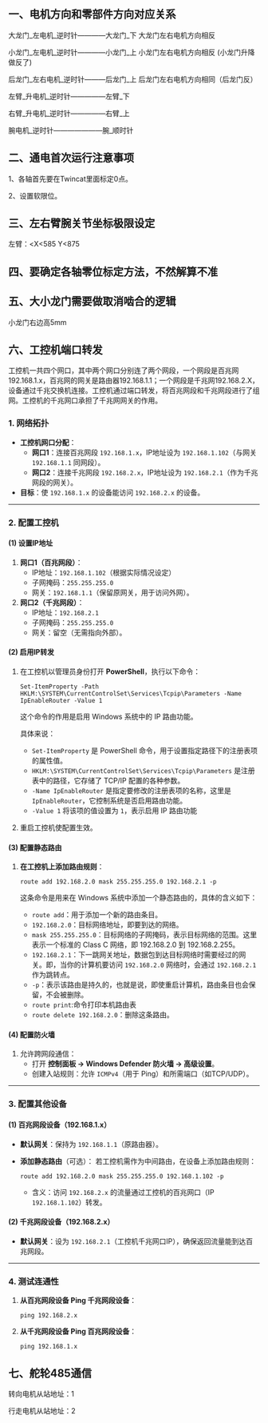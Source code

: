## 一、电机方向和零部件方向对应关系

大龙门\_左电机\_逆时针————大龙门\_下						大龙门左右电机方向相反

小龙门\_左电机\_逆时针————小龙门_上						小龙门左右电机方向相反 (小龙门升降做反了)

后龙门\_左右电机_逆时针———后龙门\_上						后龙门左右电机方向相同（后龙门反）

左臂\_升电机\_逆时针—————左臂\_下

右臂\_升电机\_逆时针—————右臂_上

腕电机\_逆时针———————腕\_顺时针    				



## 二、通电首次运行注意事项

1、各轴首先要在Twincat里面标定0点。

2、设置软限位。



## 三、左右臂腕关节坐标极限设定

左臂：<X<585		Y<875





## 四、要确定各轴零位标定方法，不然解算不准







## 五、大小龙门需要做取消啮合的逻辑

小龙门右边高5mm



## 六、工控机端口转发

​		工控机一共四个网口，其中两个网口分别连了两个网段，一个网段是百兆网192.168.1.x，百兆网的网关是路由器192.168.1.1；一个网段是千兆网192.168.2.X，设备通过千兆交换机连接。工控机通过端口转发，将百兆网段和千兆网段进行了组网。工控机的千兆网口承担了千兆网网关的作用。

### **1. 网络拓扑**

- **工控机网口分配**：
  - **网口1**：连接百兆网段 `192.168.1.x`，IP地址设为 `192.168.1.102`（与网关 `192.168.1.1` 同网段）。
  - **网口2**：连接千兆网段 `192.168.2.x`，IP地址设为 `192.168.2.1`（作为千兆网段的网关）。
- **目标**：使 `192.168.1.x` 的设备能访问 `192.168.2.x` 的设备。

------

### **2. 配置工控机**

#### **(1) 设置IP地址**

1. **网口1（百兆网段）**：
   - IP地址：`192.168.1.102`（根据实际情况设定）
   - 子网掩码：`255.255.255.0`
   - 网关：`192.168.1.1`（保留原网关，用于访问外网）。
2. **网口2（千兆网段）**：
   - IP地址：`192.168.2.1`
   - 子网掩码：`255.255.255.0`
   - 网关：留空（无需指向外部）。

#### **(2) 启用IP转发**

1. 在工控机以管理员身份打开 **PowerShell**，执行以下命令：

   ```
   Set-ItemProperty -Path HKLM:\SYSTEM\CurrentControlSet\Services\Tcpip\Parameters -Name IpEnableRouter -Value 1
   ```

   这个命令的作用是启用 Windows 系统中的 IP 路由功能。

   具体来说：

   - `Set-ItemProperty` 是 PowerShell 命令，用于设置指定路径下的注册表项的属性值。
   - `HKLM:\SYSTEM\CurrentControlSet\Services\Tcpip\Parameters` 是注册表中的路径，它存储了 TCP/IP 配置的各种参数。
   - `-Name IpEnableRouter` 是指定要修改的注册表项的名称，这里是 `IpEnableRouter`，它控制系统是否启用路由功能。
   - `-Value 1` 将该项的值设置为 `1`，表示启用 IP 路由功能

2. 重启工控机使配置生效。

#### **(3) 配置静态路由**

1. **在工控机上添加路由规则**：

   ```
   route add 192.168.2.0 mask 255.255.255.0 192.168.2.1 -p
   ```

   这条命令是用来在 Windows 系统中添加一个静态路由的，具体的含义如下：

   - `route add`：用于添加一个新的路由条目。
   - `192.168.2.0`：目标网络地址，即要到达的网络。
   - `mask 255.255.255.0`：目标网络的子网掩码，表示目标网络的范围。这里表示一个标准的 Class C 网络，即 192.168.2.0 到 192.168.2.255。
   - `192.168.2.1`：下一跳网关地址，数据包到达目标网络时需要经过的网关。即，当你的计算机要访问 `192.168.2.0` 网络时，会通过 `192.168.2.1` 作为跳转点。
   - `-p`：表示该路由是持久的，也就是说，即使重启计算机，路由条目也会保留，不会被删除。
   - `route print`:命令打印本机路由表
   - `route delete 192.168.2.0`：删除这条路由。

#### **(4) 配置防火墙**

1. 允许跨网段通信：
   - 打开 **控制面板 → Windows Defender 防火墙 → 高级设置**。
   - 创建入站规则：允许 `ICMPv4`（用于 Ping）和所需端口（如TCP/UDP）。

------

### **3. 配置其他设备**

#### **(1) 百兆网段设备（192.168.1.x）**

- **默认网关**：保持为 `192.168.1.1`（原路由器）。

- **添加静态路由**（可选）：
  若工控机需作为中间路由，在设备上添加路由规则：

  ```
  route add 192.168.2.0 mask 255.255.255.0 192.168.1.102 -p
  ```

  - 含义：访问 `192.168.2.x` 的流量通过工控机的百兆网口（IP `192.168.1.102`）转发。

#### **(2) 千兆网段设备（192.168.2.x）**

- **默认网关**：设为 `192.168.2.1`（工控机千兆网口IP），确保返回流量能到达百兆网段。

------

### **4. 测试连通性**

1. **从百兆网段设备 Ping 千兆网段设备**：

   ```
   ping 192.168.2.x
   ```

2. **从千兆网段设备 Ping 百兆网段设备**：

   ```
   ping 192.168.1.x
   ```



## 七、舵轮485通信

转向电机从站地址：1

行走电机从站地址：2

